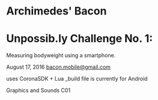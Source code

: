 # Archimedes' Bacon
# Unpossib.ly Challenge No. 1:
Measuring bodyweight using a smartphone.

August 17, 2016
bacon.mobile@gmail.com

uses CoronaSDK + Lua
_build file is currently for Android

Graphics and Sounds C01
